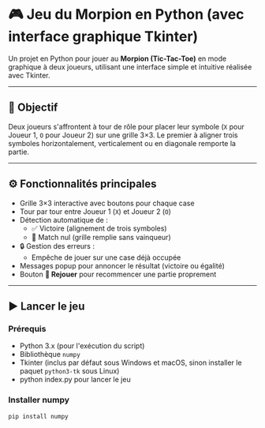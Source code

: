 # 🎮 Jeu du Morpion en Python (avec interface graphique Tkinter)

Un projet en Python pour jouer au **Morpion (Tic-Tac-Toe)** en mode graphique à deux joueurs, utilisant une interface simple et intuitive réalisée avec Tkinter.

---

## 🧠 Objectif

Deux joueurs s'affrontent à tour de rôle pour placer leur symbole (`X` pour Joueur 1, `O` pour Joueur 2) sur une grille 3×3. Le premier à aligner trois symboles horizontalement, verticalement ou en diagonale remporte la partie.

---

## ⚙️ Fonctionnalités principales

- Grille 3×3 interactive avec boutons pour chaque case
- Tour par tour entre Joueur 1 (`X`) et Joueur 2 (`O`)
- Détection automatique de :
  - ✅ Victoire (alignement de trois symboles)
  - 🤝 Match nul (grille remplie sans vainqueur)
- 🔒 Gestion des erreurs :
  - Empêche de jouer sur une case déjà occupée
- Messages popup pour annoncer le résultat (victoire ou égalité)
- Bouton **🔁 Rejouer** pour recommencer une partie proprement

---

## ▶️ Lancer le jeu

### Prérequis

- Python 3.x (pour l'exécution du script)
- Bibliothèque `numpy`
- Tkinter (inclus par défaut sous Windows et macOS, sinon installer le paquet `python3-tk` sous Linux)
- python index.py pour lancer le jeu

### Installer numpy

```bash
pip install numpy
```
